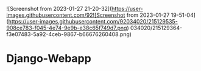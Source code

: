 ![Screenshot from 2023-01-27 21-20-32](https://user-images.githubusercontent.com/92![Screenshot from 2023-01-27 19-51-04](https://user-images.githubusercontent.com/92034020/215129535-908ce783-f045-4e74-9e9b-e38c65f749d7.png)
034020/215129364-f3e07483-5a92-4ceb-9867-b66676260408.png)
# Django-Webapp
